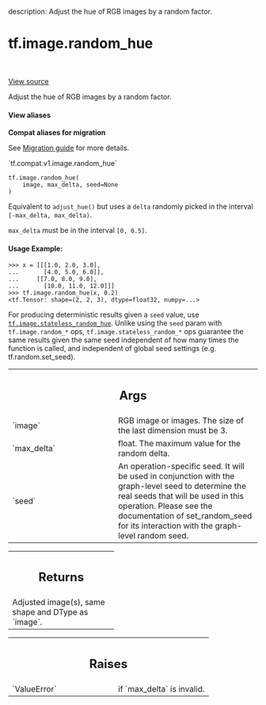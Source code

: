 description: Adjust the hue of RGB images by a random factor.

<div itemscope itemtype="http://developers.google.com/ReferenceObject">
<meta itemprop="name" content="tf.image.random_hue" />
<meta itemprop="path" content="Stable" />
</div>

# tf.image.random_hue

<!-- Insert buttons and diff -->

<table class="tfo-notebook-buttons tfo-api nocontent" align="left">

</table>

<a target="_blank" class="external" href="/code/stable/tensorflow/python/ops/image_ops_impl.py">View source</a>



Adjust the hue of RGB images by a random factor.

<section class="expandable">
  <h4 class="showalways">View aliases</h4>
  <p>
<b>Compat aliases for migration</b>
<p>See
<a href="https://www.tensorflow.org/guide/migrate">Migration guide</a> for
more details.</p>
<p>`tf.compat.v1.image.random_hue`</p>
</p>
</section>

<pre class="devsite-click-to-copy prettyprint lang-py tfo-signature-link">
<code>tf.image.random_hue(
    image, max_delta, seed=None
)
</code></pre>



<!-- Placeholder for "Used in" -->

Equivalent to `adjust_hue()` but uses a `delta` randomly
picked in the interval `[-max_delta, max_delta)`.

`max_delta` must be in the interval `[0, 0.5]`.

#### Usage Example:



```
>>> x = [[[1.0, 2.0, 3.0],
...       [4.0, 5.0, 6.0]],
...     [[7.0, 8.0, 9.0],
...       [10.0, 11.0, 12.0]]]
>>> tf.image.random_hue(x, 0.2)
<tf.Tensor: shape=(2, 2, 3), dtype=float32, numpy=...>
```

For producing deterministic results given a `seed` value, use
<a href="../../tf/image/stateless_random_hue.md"><code>tf.image.stateless_random_hue</code></a>. Unlike using the `seed` param with
`tf.image.random_*` ops, `tf.image.stateless_random_*` ops guarantee the same
results given the same seed independent of how many times the function is
called, and independent of global seed settings (e.g. tf.random.set_seed).

<!-- Tabular view -->
 <table class="responsive fixed orange">
<colgroup><col width="214px"><col></colgroup>
<tr><th colspan="2"><h2 class="add-link">Args</h2></th></tr>

<tr>
<td>
`image`
</td>
<td>
RGB image or images. The size of the last dimension must be 3.
</td>
</tr><tr>
<td>
`max_delta`
</td>
<td>
float. The maximum value for the random delta.
</td>
</tr><tr>
<td>
`seed`
</td>
<td>
An operation-specific seed. It will be used in conjunction with the
graph-level seed to determine the real seeds that will be used in this
operation. Please see the documentation of set_random_seed for its
interaction with the graph-level random seed.
</td>
</tr>
</table>



<!-- Tabular view -->
 <table class="responsive fixed orange">
<colgroup><col width="214px"><col></colgroup>
<tr><th colspan="2"><h2 class="add-link">Returns</h2></th></tr>
<tr class="alt">
<td colspan="2">
Adjusted image(s), same shape and DType as `image`.
</td>
</tr>

</table>



<!-- Tabular view -->
 <table class="responsive fixed orange">
<colgroup><col width="214px"><col></colgroup>
<tr><th colspan="2"><h2 class="add-link">Raises</h2></th></tr>

<tr>
<td>
`ValueError`
</td>
<td>
if `max_delta` is invalid.
</td>
</tr>
</table>

